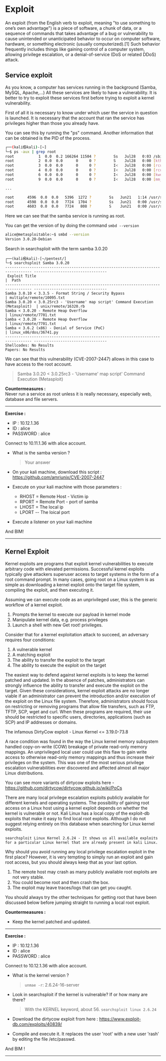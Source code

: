 
# Exploit
An exploit (from the English verb to exploit, meaning "to use something to one’s own advantage") is a piece of software, a chunk of data, or a sequence of commands that takes advantage of a bug or vulnerability to cause unintended or unanticipated behavior to occur on computer software, hardware, or something electronic (usually computerized).[1] Such behavior frequently includes things like gaining control of a computer system, allowing privilege escalation, or a denial-of-service (DoS or related DDoS) attack.

## Service exploit
As you know, a computer has services running in the background (Samba, MySQL, Apache,...) All these services are likely to have a vulnerability. It is better to try to exploit these services first before trying to exploit a kernel vulnerability.

First of all it is necessary to know under which user the service in question is launched. It is necessary that the account that ran the service has privileges higher than those you already have.

You can see this by running the "ps" command. Another information that can be obtained is the PID of the process. 

```bash
┌──(kali㉿kali)-[~]
└─$ ps -aux | grep root  
root           1  0.0  0.2 166264 11504 ?        Ss   Jul28   0:03 /sbin/init splash
root           2  0.0  0.0      0     0 ?        S    Jul28   0:00 [kthreadd]
root           3  0.0  0.0      0     0 ?        I<   Jul28   0:00 [rcu_gp]
root           4  0.0  0.0      0     0 ?        I<   Jul28   0:00 [rcu_par_gp]
root           6  0.0  0.0      0     0 ?        I<   Jul28   0:00 [kworker/0:0H-events_highpri]
root           9  0.0  0.0      0     0 ?        I<   Jul28   0:00 [mm_percpu_wq]

...

root      4596  0.0  0.0   5396  1272 ?        Ss   Jun21   1:14 /usr/sbin/nmbd -D
root      4598  0.0  0.0   7724  1704 ?        Ss   Jun21   0:00 /usr/sbin/smbd -D
root      4603  0.0  0.0   7724   808 ?        S    Jun21   0:00 /usr/sbin/smbd -D
```
Here we can see that the samba service is running as root.

You can get the version of by doing the command ``smbd --version`` 

````bash
alice@metasploitable:~$ smbd --version
Version 3.0.20-Debian
````
Search in searchsploit with the term samba 3.0.20

````
┌──(kali㉿kali)-[~/pentest/]
└─$ searchsploit Samba 3.0.20 
---------------------------------------------------------------------------------- ---------------------------------
 Exploit Title                                                                    |  Path
---------------------------------------------------------------------------------- ---------------------------------
Samba 3.0.10 < 3.3.5 - Format String / Security Bypass                            | multiple/remote/10095.txt
Samba 3.0.20 < 3.0.25rc3 - 'Username' map script' Command Execution (Metasploit)  | unix/remote/16320.rb
Samba < 3.0.20 - Remote Heap Overflow                                             | linux/remote/7701.txt
Samba < 3.0.20 - Remote Heap Overflow                                             | linux/remote/7701.txt
Samba < 3.6.2 (x86) - Denial of Service (PoC)                                     | linux_x86/dos/36741.py
---------------------------------------------------------------------------------- ---------------------------------
Shellcodes: No Results
Papers: No Results
````

We can see that this vulnerability (CVE-2007-2447) allows in this case to have access to the root account.

> Samba 3.0.20 < 3.0.25rc3 - 'Username' map script' Command Execution (Metasploit) 

**Countermeasures :**  
Never run a service as root unless it is really necessary, especially web, database and file servers.

---- 

**Exercise :**
- IP : 10.12.1.36
- ID : alice
- PASSWORD : alice

Connect to 10.11.1.36 with alice account.

- What is the samba version  ? 
    > Your answer
- On your kali machine, download this script : https://github.com/amriunix/CVE-2007-2447
- Execute on your kali machine with those parameters :
    - RHOST = Remote Host - Victim ip
    - RPORT = Remote Port - port of samba
    - LHOST = The local ip
    - LPORT -- The loical port

- Execute a listener on your kali machine

And BIM!

----


## Kernel Exploit
Kernel exploits are programs that exploit kernel vulnerabilities to execute arbitrary code with elevated permissions. Successful kernel exploits typically give attackers superuser access to target systems in the form of a root command prompt. In many cases, going root on a Linux system is as simple as downloading a kernel exploit onto the target file system, compiling the exploit, and then executing it.

Assuming we can execute code as an unprivileged user, this is the generic workflow of a kernel exploit.

1. Prompts the kernel to execute our payload in kernel mode
2. Manipulate kernel data, e.g. process privileges
3. Launch a shell with new Get root! privileges.

Consider that for a kernel exploitation attack to succeed, an adversary requires four conditions:

1. A vulnerable kernel
2. A matching exploit
3. The ability to transfer the exploit to the target
4. The ability to execute the exploit on the target

The easiest way to defend against kernel exploits is to keep the kernel patched and updated. In the absence of patches, administrators can strongly influence the ability to transfer and execute the exploit on the target. Given these considerations, kernel exploit attacks are no longer viable if an administrator can prevent the introduction and/or execution of the exploit on the Linux file system. Therefore, administrators should focus on restricting or removing programs that allow file transfers, such as FTP, TFTP, SCP, wget and curl. When these programs are required, their use should be restricted to specific users, directories, applications (such as SCP) and IP addresses or domains.

The infamous DirtyCow exploit - Linux Kernel <= 3.19.0-73.8

A race condition was found in the way the Linux kernel memory subsystem handled copy-on-write (COW) breakage of private read-only memory mappings. An unprivileged local user could use this flaw to gain write access to otherwise read-only memory mappings and thus increase their privileges on the system. This was one of the most serious privilege escalation vulnerabilities ever discovered and affected almost all major Linux distributions.

You can see more variants of dirtycow exploits here - https://github.com/dirtycow/dirtycow.github.io/wiki/PoCs

There are many local privilege escalation exploits publicly available for different kernels and operating systems. The possibility of gaining root access on a Linux host using a kernel exploit depends on whether the kernel is vulnerable or not. Kali Linux has a local copy of the exploit-db exploits that make it easy to find local root exploits. Although I do not suggest relying entirely on this database when searching for Linux kernel exploits.

```
searchsploit Linux Kernel 2.6.24 - It shows us all available exploits for a particular Linux kernel that are already present in kali Linux.
```

Why should you avoid running any local privilege escalation exploit in the first place?
However, it is very tempting to simply run an exploit and gain root access, but you should always keep that as your last option.

1. The remote host may crash as many publicly available root exploits are not very stable.
2. You could become root and then crash the box.
3. The exploit may leave traces/logs that can get you caught.

You should always try the other techniques for getting root that have been discussed below before jumping straight to running a local root exploit.

**Countermeasures :**
- Keep the kernel patched and updated.

----
**Exercise :**
- IP : 10.12.1.36
- ID : alice
- PASSWORD : alice

Connect to 10.12.1.36 with alice account.

- What is the kernel version  ? 
    > `unmae -r`: 2.6.24-16-server

- Look in searchsploit if the kernel is vulnerable? If or how many are there?
    > With the KERNEL keyword, about 56.
    > `searchsploit linux 2.6.24`

- Download the dirtycow exploit from here : https://www.exploit-db.com/exploits/40839/

- Compile and execute it. It replaces the user 'root' with a new user 'rash' by editing the file /etc/passwd.


And BIM !

---- 



